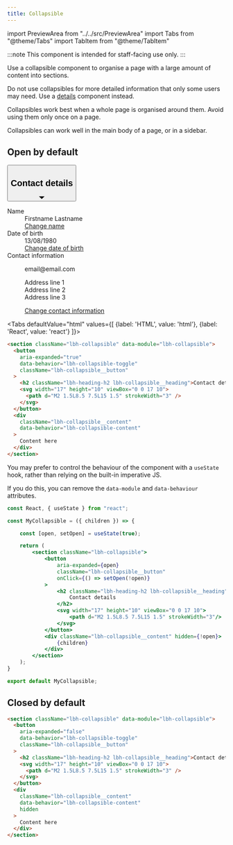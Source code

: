 ```yaml
---
title: Collapsible
---
```


import PreviewArea from "../../src/PreviewArea"
import Tabs from "@theme/Tabs"
import TabItem from "@theme/TabItem"

:::note
This component is intended for staff-facing use only.
:::

Use a collapsible component to organise a page with a large amount of content into sections.

Do not use collapsibles for more detailed information that only some users may need. Use a [details](/components/details) component instead.

Collapsibles work best when a whole page is organised around them. Avoid using them only once on a page.

Collapsibles can work well in the main body of a page, or in a sidebar.

## Open by default

<PreviewArea>
    <section data-one className="lbh-collapsible" data-module="lbh-collapsible">
        <button 
          aria-expanded="true" data-behavior="lbh-collapsible-toggle" className="lbh-collapsible__button"
        >
            <h2 className="lbh-heading-h2 lbh-collapsible__heading">Contact details</h2>
            <svg width="17" height="10" viewBox="0 0 17 10">
                <path d="M2 1.5L8.5 7.5L15 1.5" strokeWidth="3"/>
            </svg>
        </button>
        <div className="lbh-collapsible__content" data-behavior="lbh-collapsible-content">
            <dl class="govuk-summary-list lbh-summary-list">
            <div class="govuk-summary-list__row">
                <dt class="govuk-summary-list__key">Name</dt>
                <dd class="govuk-summary-list__value">Firstname Lastname</dd>
                <dd class="govuk-summary-list__actions">
                <a class="govuk-link" href="#">
                    Change<span class="govuk-visually-hidden"> name</span>
                </a>
                </dd>
            </div>
            <div class="govuk-summary-list__row">
                <dt class="govuk-summary-list__key">Date of birth</dt>
                <dd class="govuk-summary-list__value">13/08/1980</dd>
                <dd class="govuk-summary-list__actions">
                <a class="govuk-link" href="#">
                    Change<span class="govuk-visually-hidden"> date of birth</span>
                </a>
                </dd>
            </div>
            <div class="govuk-summary-list__row">
                <dt class="govuk-summary-list__key">Contact information</dt>
                <dd class="govuk-summary-list__value">
                <p class="govuk-body">email@email.com</p>
                <p class="govuk-body">
                    Address line 1<br />
                    Address line 2<br />
                    Address line 3
                </p>
                </dd>
                <dd class="govuk-summary-list__actions">
                <a class="govuk-link" href="#">
                    Change<span class="govuk-visually-hidden"> contact information</span>
                </a>
                </dd>
            </div>
            </dl>
        </div>
    </section>
</PreviewArea>

<Tabs
defaultValue="html"
values={[
{label: 'HTML', value: 'html'},
{label: 'React', value: 'react'}
]}>
<TabItem value="html">

```html
<section className="lbh-collapsible" data-module="lbh-collapsible">
  <button
    aria-expanded="true"
    data-behavior="lbh-collapsible-toggle"
    className="lbh-collapsible__button"
  >
    <h2 className="lbh-heading-h2 lbh-collapsible__heading">Contact details</h2>
    <svg width="17" height="10" viewBox="0 0 17 10">
      <path d="M2 1.5L8.5 7.5L15 1.5" strokeWidth="3" />
    </svg>
  </button>
  <div
    className="lbh-collapsible__content"
    data-behavior="lbh-collapsible-content"
  >
    Content here
  </div>
</section>
```

</TabItem>
<TabItem value="react">

You may prefer to control the behaviour of the component with a `useState` hook, rather than relying on the built-in imperative JS.

If you do this, you can remove the `data-module` and `data-behaviour` attributes.

```jsx
const React, { useState } from "react";

const MyCollapsible = ({ children }) => {

    const [open, setOpen] = useState(true);

    return (
        <section className="lbh-collapsible">
            <button
                aria-expanded={open}
                className="lbh-collapsible__button"
                onClick={() => setOpen(!open)}
            >
                <h2 className="lbh-heading-h2 lbh-collapsible__heading">
                    Contact details
                </h2>
                <svg width="17" height="10" viewBox="0 0 17 10">
                    <path d="M2 1.5L8.5 7.5L15 1.5" strokeWidth="3"/>
                </svg>
            </button>
            <div className="lbh-collapsible__content" hidden={!open}>
                {children}
            </div>
        </section>
    );
}

export default MyCollapsible;
```

</TabItem>

</Tabs>

## Closed by default

```html
<section className="lbh-collapsible" data-module="lbh-collapsible">
  <button
    aria-expanded="false"
    data-behavior="lbh-collapsible-toggle"
    className="lbh-collapsible__button"
  >
    <h2 className="lbh-heading-h2 lbh-collapsible__heading">Contact details</h2>
    <svg width="17" height="10" viewBox="0 0 17 10">
      <path d="M2 1.5L8.5 7.5L15 1.5" strokeWidth="3" />
    </svg>
  </button>
  <div
    className="lbh-collapsible__content"
    data-behavior="lbh-collapsible-content"
    hidden
  >
    Content here
  </div>
</section>
```

